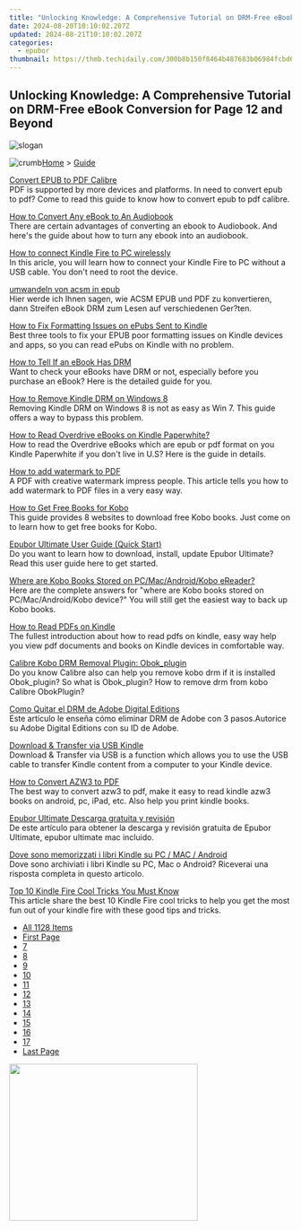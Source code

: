 ```yaml
---
title: "Unlocking Knowledge: A Comprehensive Tutorial on DRM-Free eBook Conversion for Page 12 and Beyond"
date: 2024-08-20T10:10:02.207Z
updated: 2024-08-21T10:10:02.207Z
categories:
  - epubor
thumbnail: https://thmb.techidaily.com/300b8b150f8464b487683b06984fcbd6662b4fb116965638afb915b9861f6dbd.jpg
---
```


## Unlocking Knowledge: A Comprehensive Tutorial on DRM-Free eBook Conversion for Page 12 and Beyond

![slogan](http://www.epubor.com/images/guide-banner-word.png)

![crumb](http://www.epubor.com/images/ol_home.png)[Home](https://tools.techidaily.com/epubor/products/) \> [Guide](https://tools.techidaily.com/epubor/products/)

[Convert EPUB to PDF Calibre](https://tools.techidaily.com/epubor/products/)  
 PDF is supported by more devices and platforms. In need to convert epub to pdf? Come to read this guide to know how to convert epub to pdf calibre.

[How to Convert Any eBook to An Audiobook](https://tools.techidaily.com/epubor/products/)  
 There are certain advantages of converting an ebook to Audiobook. And here's the guide about how to turn any ebook into an audiobook.

[How to connect Kindle Fire to PC wirelessly](https://tools.techidaily.com/epubor/products/)  
 In this aricle, you will learn how to connect your Kindle Fire to PC without a USB cable. You don't need to root the device.

[umwandeln von acsm in epub](https://tools.techidaily.com/epubor/products/)  
 Hier werde ich Ihnen sagen, wie ACSM EPUB und PDF zu konvertieren, dann Streifen eBook DRM zum Lesen auf verschiedenen Ger?ten.

[How to Fix Formatting Issues on ePubs Sent to Kindle](https://tools.techidaily.com/epubor/products/)  
 Best three tools to fix your EPUB poor formatting issues on Kindle devices and apps, so you can read ePubs on Kindle with no problem.

[How to Tell If an eBook Has DRM](https://tools.techidaily.com/epubor/products/)  
 Want to check your eBooks have DRM or not, especially before you purchase an eBook? Here is the detailed guide for you.

[How to Remove Kindle DRM on Windows 8](https://tools.techidaily.com/epubor/products/)  
 Removing Kindle DRM on Windows 8 is not as easy as Win 7\. This guide offers a way to bypass this problem.

[How to Read Overdrive eBooks on Kindle Paperwhite?](https://tools.techidaily.com/epubor/products/)  
 How to read the Overdrive eBooks which are epub or pdf format on you Kindle Paperwhite if you don't live in U.S? Here is the guide in details.

[How to add watermark to PDF](https://tools.techidaily.com/epubor/products/)  
 A PDF with creative watermark impress people. This article tells you how to add watermark to PDF files in a very easy way.

[How to Get Free Books for Kobo](https://tools.techidaily.com/epubor/products/)  
 This guide provides 8 websites to download free Kobo books. Just come on to learn how to get free books for Kobo.

[Epubor Ultimate User Guide (Quick Start)](http://www.epubor.com/epubor-ultimate-user-guide.html)  
 Do you want to learn how to download, install, update Epubor Ultimate? Read this user guide here to get started.

[Where are Kobo Books Stored on PC/Mac/Android/Kobo eReader?](https://tools.techidaily.com/epubor/reader/)  
 Here are the complete answers for "where are Kobo books stored on PC/Mac/Android/Kobo device?" You will still get the easiest way to back up Kobo books.

[How to Read PDFs on Kindle](https://tools.techidaily.com/epubor/products/)  
 The fullest introduction about how to read pdfs on kindle, easy way help you view pdf documents and books on Kindle devices in comfortable way.

[Calibre Kobo DRM Removal Plugin: Obok\_plugin](https://tools.techidaily.com/epubor/products/)  
 Do you know Calibre also can help you remove kobo drm if it is installed Obok\_plugin? So what is Obok\_plugin? How to remove drm from kobo Calibre ObokPlugin?

[Como Quitar el DRM de Adobe Digital Editions](https://tools.techidaily.com/epubor/products/)  
 Este artículo le enseña cómo eliminar DRM de Adobe con 3 pasos.Autorice su Adobe Digital Editions con su ID de Adobe.

[Download & Transfer via USB Kindle](https://tools.techidaily.com/epubor/transfer/)  
 Download & Transfer via USB is a function which allows you to use the USB cable to transfer Kindle content from a computer to your Kindle device. 

[How to Convert AZW3 to PDF](https://tools.techidaily.com/epubor/products/)  
 The best way to convert azw3 to pdf, make it easy to read kindle azw3 books on android, pc, iPad, etc. Also help you print kindle books.

[Epubor Ultimate Descarga gratuita y revisión](https://tools.techidaily.com/epubor/ultimate/)  
 De este artículo para obtener la descarga y revisión gratuita de Epubor Ultimate, epubor ultimate mac incluido.

[Dove sono memorizzati i libri Kindle su PC / MAC / Android](https://tools.techidaily.com/epubor/products/)  
 Dove sono archiviati i libri Kindle su PC, Mac o Android? Riceverai una risposta completa in questo articolo.

[Top 10 Kindle Fire Cool Tricks You Must Know](https://tools.techidaily.com/epubor/products/)  
 This article share the best 10 Kindle Fire cool tricks to help you get the most fun out of your kindle fire with these good tips and tricks.

* [All 1128 Items](https://tools.techidaily.com/epubor/products/)
* [First Page](https://tools.techidaily.com/epubor/products/)
* [7](https://tools.techidaily.com/epubor/products/)
* [8](https://tools.techidaily.com/epubor/products/)
* [9](https://tools.techidaily.com/epubor/products/)
* [10](https://tools.techidaily.com/epubor/products/)
* [11](https://tools.techidaily.com/epubor/products/)
* [12](https://tools.techidaily.com/epubor/products/)
* [13](https://tools.techidaily.com/epubor/products/)
* [14](https://tools.techidaily.com/epubor/products/)
* [15](https://tools.techidaily.com/epubor/products/)
* [16](https://tools.techidaily.com/epubor/products/)
* [17](https://tools.techidaily.com/epubor/products/)
* [Last Page](https://tools.techidaily.com/epubor/products/)

<ins class="adsbygoogle"
     style="display:block"
     data-ad-format="autorelaxed"
     data-ad-client="ca-pub-7571918770474297"
     data-ad-slot="1223367746"></ins>



<ins class="adsbygoogle"
     style="display:block"
     data-ad-client="ca-pub-7571918770474297"
     data-ad-slot="8358498916"
     data-ad-format="auto"
     data-full-width-responsive="true"></ins>



<!-- affiliate ads begin -->
<a href="https://laganoo.pxf.io/c/5597632/1657397/16446" target="_top" id="1657397"><img src="//a.impactradius-go.com/display-ad/16446-1657397" border="0" alt="" width="336" height="280"/></a><img height="0" width="0" src="https://imp.pxf.io/i/5597632/1657397/16446" style="position:absolute;visibility:hidden;" border="0" />
<!-- affiliate ads end -->